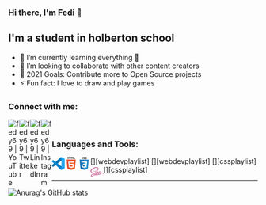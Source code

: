### Hi there, I'm Fedi  👋 


## I'm a student in holberton school 

- 🌱 I’m currently learning everything 🤣
- 👯 I’m looking to collaborate with other content creators
- 🥅 2021 Goals: Contribute more to Open Source projects
- ⚡ Fun fact: I love to draw and play games

### Connect with me:

[<img align="left" alt="fedy69  | YouTube" width="22px" src="https://cdn.jsdelivr.net/npm/simple-icons@v3/icons/youtube.svg" />][youtube]
[<img align="left" alt="fedy69 | Twitter" width="22px" src="https://cdn.jsdelivr.net/npm/simple-icons@v3/icons/twitter.svg" />][twitter]
[<img align="left" alt="fedy69  | LinkedIn" width="22px" src="https://cdn.jsdelivr.net/npm/simple-icons@v3/icons/linkedin.svg" />][linkedin]
[<img align="left" alt="fedy69 | Instagram" width="22px" src="https://cdn.jsdelivr.net/npm/simple-icons@v3/icons/instagram.svg" />][instagram]



<br />

### Languages and Tools:

[<img align="left" alt="Visual Studio Code" width="26px" src="https://raw.githubusercontent.com/github/explore/80688e429a7d4ef2fca1e82350fe8e3517d3494d/topics/visual-studio-code/visual-studio-code.png" />][webdevplaylist]
[<img align="left" alt="HTML5" width="26px" src="https://raw.githubusercontent.com/github/explore/80688e429a7d4ef2fca1e82350fe8e3517d3494d/topics/html/html.png" />][webdevplaylist]
[<img align="left" alt="CSS3" width="26px" src="https://raw.githubusercontent.com/github/explore/80688e429a7d4ef2fca1e82350fe8e3517d3494d/topics/css/css.png" />][cssplaylist]
[<img align="left" alt="Sass" width="26px" src="https://raw.githubusercontent.com/github/explore/80688e429a7d4ef2fca1e82350fe8e3517d3494d/topics/sass/sass.png" />][cssplaylist]



---
[![Anurag's GitHub stats](https://github-readme-stats.vercel.app/api?username=fedy69)](https://github.com/fedy69/github-readme-stats)


</details>



[twitter]: https://twitter.com/
[youtube]: https://youtube.com/
[instagram]: https://instagram.com/fedyyyaas
[linkedin]: https://linkedin.com/in//in/ax-fedy-330040222/

